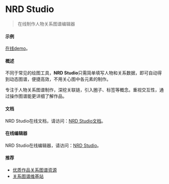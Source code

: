 # NRD Studio

> 在线制作人物关系图谱编辑器

#### 示例

[在线demo](https://tech.pkoala.com/#/view?app=demo)。

#### 概述

不同于常见的绘图工具，**NRD Studio**只需简单填写人物和关系数据，即可自动得到动态图谱，便捷高效，不用关心图中各元素的制作。

专注于人物关系图谱制作，深挖关联链，引入圈子、标签等概念。重视交互性，通过操作图谱能更详细了解作品。

#### 文档 

NRD Studio在线文档，请访问：[NRD Studio文档](http://tech.pkoala.com/docs/#/preface)。

#### 在线编辑器 

NRD Studio在线编辑器，请访问：[NRD Studio](https://tech.pkoala.com)。



#### 推荐 

* [优质作品关系图谱资源](https://tp.pkoala.com)
* [关系图谱维基站](https://wx.pkoala.com)
